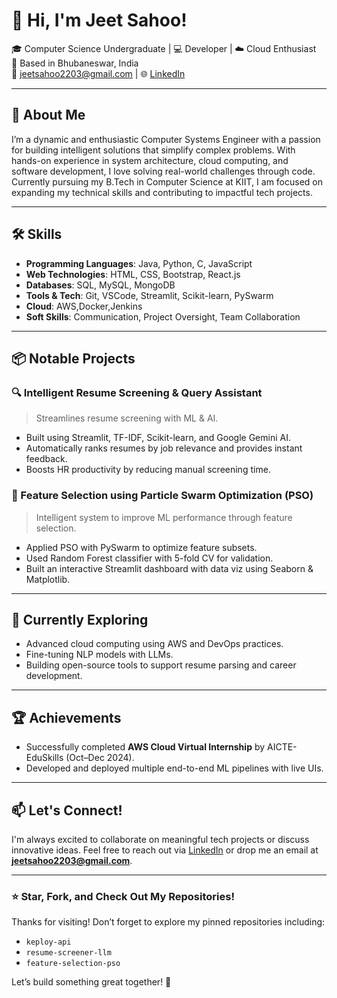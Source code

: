 # 👋 Hi, I'm Jeet Sahoo!

🎓 Computer Science Undergraduate | 💻 Developer | ☁️ Cloud Enthusiast  
📍 Based in Bhubaneswar, India  
📧 jeetsahoo2203@gmail.com | 🌐 [LinkedIn](https://www.linkedin.com/in/jeet-sahoo-008a15256)

---

## 🚀 About Me

I’m a dynamic and enthusiastic Computer Systems Engineer with a passion for building intelligent solutions that simplify complex problems. With hands-on experience in system architecture, cloud computing, and software development, I love solving real-world challenges through code. Currently pursuing my B.Tech in Computer Science at KIIT, I am focused on expanding my technical skills and contributing to impactful tech projects.

---

## 🛠️ Skills

- **Programming Languages**: Java, Python, C, JavaScript  
- **Web Technologies**: HTML, CSS, Bootstrap, React.js  
- **Databases**: SQL, MySQL, MongoDB  
- **Tools & Tech**: Git, VSCode, Streamlit, Scikit-learn, PySwarm  
- **Cloud**: AWS,Docker,Jenkins
- **Soft Skills**: Communication, Project Oversight, Team Collaboration

---

## 📦 Notable Projects

### 🔍 Intelligent Resume Screening & Query Assistant
> Streamlines resume screening with ML & AI.

- Built using Streamlit, TF-IDF, Scikit-learn, and Google Gemini AI.
- Automatically ranks resumes by job relevance and provides instant feedback.
- Boosts HR productivity by reducing manual screening time.

### 🧠 Feature Selection using Particle Swarm Optimization (PSO)
> Intelligent system to improve ML performance through feature selection.

- Applied PSO with PySwarm to optimize feature subsets.
- Used Random Forest classifier with 5-fold CV for validation.
- Built an interactive Streamlit dashboard with data viz using Seaborn & Matplotlib.

---

## 🌱 Currently Exploring

- Advanced cloud computing using AWS and DevOps practices.
- Fine-tuning NLP models with LLMs.
- Building open-source tools to support resume parsing and career development.

---

## 🏆 Achievements

- Successfully completed **AWS Cloud Virtual Internship** by AICTE-EduSkills (Oct–Dec 2024).
- Developed and deployed multiple end-to-end ML pipelines with live UIs.


---

## 📫 Let's Connect!

I'm always excited to collaborate on meaningful tech projects or discuss innovative ideas. Feel free to reach out via [LinkedIn](https://www.linkedin.com/in/jeet-sahoo-008a15256) or drop me an email at **jeetsahoo2203@gmail.com**.

---

### ⭐️ Star, Fork, and Check Out My Repositories!

Thanks for visiting! Don’t forget to explore my pinned repositories including:
- `keploy-api`
- `resume-screener-llm`
- `feature-selection-pso`

Let’s build something great together! 🚀
